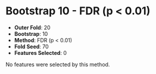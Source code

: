 # Bootstrap 10 - FDR (p < 0.01)

- **Outer Fold**: 20
- **Bootstrap**: 10
- **Method**: FDR (p < 0.01)
- **Fold Seed**: 70
- **Features Selected**: 0

No features were selected by this method.
